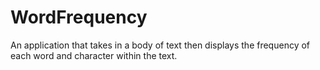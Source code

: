 # WordFrequency
An application that takes in a body of text then displays the frequency of each word and character within the text.
